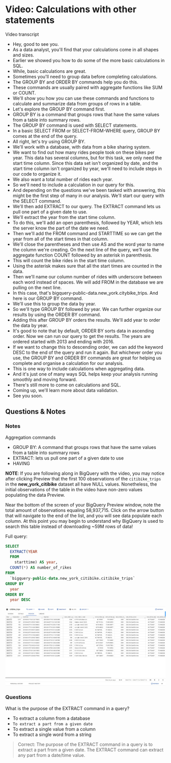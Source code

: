 # Video: Calculations with other statements

Video transcript

- Hey, good to see you.
- As a data analyst, you'll find that your calculations come in all shapes and sizes.
- Earlier we showed you how to do some of the more basic calculations in SQL.
- While, basic calculations are great.
- Sometimes you'll need to group data before completing calculations.
- The GROUP BY and ORDER BY commands help you do this.
- These commands are usually paired with aggregate functions like SUM or COUNT.
- We'll show you how you can use these commands and functions to calculate and summarize data from groups of rows in a table.
- Let's explore the GROUP BY command first.
- GROUP BY is a command that groups rows that have the same values from a table into summary rows.
- The GROUP BY command is used with SELECT statements.
- In a basic SELECT FROM or SELECT-FROM-WHERE query, GROUP BY comes at the end of the query.
- All right, let's try using GROUP BY.
- We'll work with a database, with data from a bike sharing system.
- We want to find out how many rides people took on these bikes per year.
This data has several columns, but for this task, we only need the start time column.
Since this data set isn't organized by date, and the start time column isn't organized by year, we'll need to include steps in our code to organize it.
- We also want a total number of rides each year.
- So we'll need to include a calculation in our query for this.
- And depending on the questions we've been tasked with answering, this might be the first step of many in our analysis.
We'll start our query with the SELECT command.
- We'll then add EXTRACT to our query.
The EXTRACT command lets us pull one part of a given date to use.
- We'll extract the year from the start time column.
- To do this, we'll add an open parenthesis, followed by YEAR, which lets the server know the part of the date we need.
- Then we'll add the FROM command and STARTTIME so we can get the year from all of the start times in that column.
- We'll close the parentheses and then use AS and the word year to name the column we're creating.
On the next line of the query, we'll use the aggregate function COUNT followed by an asterisk in parenthesis.
- This will count the bike rides in the start time column.
- Using the asterisk makes sure that all the start times are counted in the data.
- Then we'll name our column number of rides with underscore between each word instead of spaces.
We will add FROM in the database we are pulling on the next line.
- In this case, that's bigquery-public-data.new_york.citybike_trips.
And here is our GROUP BY command.
- We'll use this to group the data by year.
- So we'll type GROUP BY followed by year.
We can further organize our results by using the ORDER BY command.
- Adding this after GROUP BY orders the results.
We'll add year to order the data by year.
- It's good to note that by default, ORDER BY sorts data in ascending order.
Now we can run our query to get the results.
The years are ordered started with 2013 and ending with 2016.
- If we want to change this to descending order, we can add the keyword DESC to the end of the query and run it again.
But whichever order you use, the GROUP BY and ORDER BY commands are great for helping us complete and organise a calculation for our analysis.
- This is one way to include calculations when aggregating data.
- And it's just one of many ways SQL helps keep your analysis running smoothly and moving forward.
- There's still more to come on calculations and SQL.
- Coming up, we'll learn more about data validation.
- See you soon.

## Questions & Notes

### Notes

Aggregation commands

- GROUP BY: A command that groups rows that have the same values from a table into summary rows
- EXTRACT: lets us pull one part of a given date to use
- HAVING

**NOTE**:  If you are following along in BigQuery with the video, you may notice after clicking Preview that the first 100 observations of the `citibike_trips` in the **new_york_citibike** dataset all have NULL values. Nonetheless, the initial observations of the table in the video have non-zero values populating the data Preview.

Near the bottom of the screen of your BigQuery Preview window, note the total amount of observations equaling 58,937,715. Click on the arrow button that will navigate to the end of the list, and you will see data populate each column. At this point you may begin to understand why BigQuery is used to search this table instead of downloading ~59M rows of data!

Full query:

```sql
SELECT
  EXTRACT(YEAR
  FROM
    starttime) AS year,
  COUNT(*) AS number_of_rikes
FROM
  `bigquery-public-data.new_york_citibike.citibike_trips`
GROUP BY
  year
ORDER BY
  year DESC
```

![x](./resources/img-10.jpg)

### Questions

What is the purpose of the EXTRACT command in a query?

- To extract a column from a database
- `To extract a part from a given date`
- To extract a single value from a column
- To extract a single word from a string

> Correct: The purpose of the EXTRACT command in a query is to extract a part from a given date. The EXTRACT command can extract any part from a date/time value.
